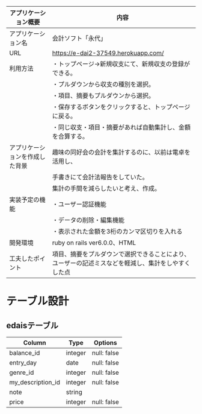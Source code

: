 |  アプリケーション概要  |  内容                                  |
| ------------------- | ------------------------------------- |
|  アプリケーション名    |  会計ソフト「永代」                      |
|  URL                |  https://e-dai2-37549.herokuapp.com/  |
|  利用方法            |  ・トップページ→新規収支にて、新規収支の登録ができる。<br>
|                     |・プルダウンから収支の種別を選択。<br>
|                     |・項目、摘要もプルダウンから選択。<br>
|                     |・保存するボタンをクリックすると、トップページに戻る。<br>
|                     |・同じ収支・項目・摘要があれば自動集計し、金額を合算する。|
|アプリケーションを作成した背景 |趣味の同好会の会計を集計するのに、以前は電卓を活用し、<br>
|                          |手書きにて会計法報告をしていた。
|                          |集計の手間を減らしたいと考え、作成。|
|実装予定の機能              |・ユーザー認証機能<br>
|                          |・データの削除・編集機能<br>
|                          |・表示された金額を3桁のカンマ区切りを入れる<br>|
|開発環境              |ruby on rails ver6.0.0、HTML|
|工夫したポイント       |項目、摘要をプルダウンで選択できることにより、ユーザーの記述ミスなどを軽減し、集計をしやすくした点|


# テーブル設計
## edaisテーブル
| Column           | Type    | Options    |
| ---------------- | ------- | ---------- |
| balance_id       | integer | null: false|
| entry_day        | date    | null: false|
| genre_id         | integer | null: false|
| my_description_id| integer | null: false|
| note             | string  |            |
| price            | integer | null: false|
